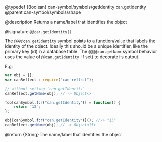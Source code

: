 @typedef {Boolean} can-symbol/symbols/getIdentity can.getIdentity
@parent can-symbol/symbols/shape

@description Returns a name/label that identifies the object

@signature `@@can.getIdentity()`

The `@@@@can.getIdentity` symbol points to a function/value that labels the
identity of the object. Ideally this should be a unique identifier, like the
primary key (id) in a database table. The `@@@@can.getName` symbol behavior
uses the value of `@@can.getIdentity` (if set) to decorate its output.

E.g:

```js
var obj = {};
var canReflect = require("can-reflect");

// without setting `can.getIdentity`
canReflect.getName(obj); // -> Object<>

foo[canSymbol.for("can.getIdentity")] = function() {
	return "15";
};

obj[canSymbol.for("can.getIdentity")](); //-> "15"
canReflect.getName(obj); // -> Object<15>
```

@return {String} The name/label that identifies the object 
